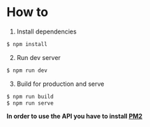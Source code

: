 # How to

1. Install dependencies 
  
  ```bash
  $ npm install
  ```

2. Run dev server
  
  ```bash
  $ npm run dev
  ```

3. Build for production and serve
  ```bash
  $ npm run build
  $ npm run serve
  ```

**In order to use the API you have to install [PM2](https://github.com/Unitech/pm2)**